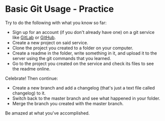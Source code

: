 # Basic Git Usage - Practice
Try to do the following with what you know so far:
- Sign up for an account (if you don't already have one) on a git service like [GitLab](https://gitlab.com/) or [GitHub](https://github.com/).
- Create a new project on said service.
- Clone the project you created to a folder on your computer.
- Create a readme in the folder, write something in it, and upload it to the server using the git commands that you learned.
- Go to the project you created on the service and check its files to see the readme online.

Celebrate! Then continue:
- Create a new branch and add a changelog (that's just a text file called changelog) to it.
- Switch back to the master branch and see what happened in your folder.
- Merge the branch you created with the master branch.

Be amazed at what you've accomplished.
